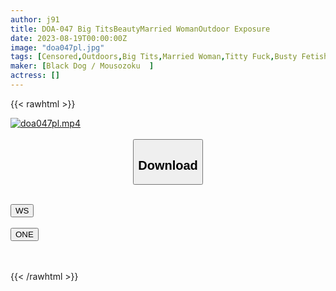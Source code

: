 ```yaml
---
author: j91
title: DOA-047 Big TitsBeautyMarried WomanOutdoor Exposure
date: 2023-08-19T00:00:00Z
image: "doa047pl.jpg"
tags: [Censored,Outdoors,Big Tits,Married Woman,Titty Fuck,Busty Fetish	 ]
maker: [Black Dog / Mousozoku  ]
actress: []
---
```



{{< rawhtml >}}

<div class="video" data-videoid="2l306b01eq0j">
    <a href="javascript:;">
        <img src="https://my.j91.asia/posts/doa047pl/doa047pl.jpg" width="WIDTH" height="HEIGHT" alt="doa047pl.mp4" loading="lazy">
    </a>
</div>

<script type="text/javascript" src="https://j91.asia/asset/on-demand-ws.js"></script>

<br>
  <link rel="stylesheet" href="https://j91.asia/asset/bs5.css">
  
  <center>
  <button class="btn btn-primary" type="button" data-bs-toggle="collapse" data-bs-target=".multi-collapse" aria-expanded="false" aria-controls="multiCollapseExample1 multiCollapseExample2"><h2>Download</h2></button></center>
</p>
<div class="row">
  <div class="col">
    <div class="collapse multi-collapse" id="multiCollapseExample1">
      <div class="card card-body">
	      	      <br>
<div class="buttons">  
<a href="https://wolfstream.tv/2l306b01eq0j"><button class="btn-hover color-3"><i class="fa fa-download"></i> WS</button></a></div>
    </div>
  </div>
</div>
  <div class="col">
    <div class="collapse multi-collapse" id="multiCollapseExample2">
      <div class="card card-body">
	      <br>
<div class="buttons">
    <a href="https://oneupload.to/t6ibpeervf4p"><button class="btn-hover color-9"><i class="fa fa-download"></i> ONE</button></a></div>
<br><br>
      </div>
    </div>
  </div>
</div>

{{< /rawhtml >}}